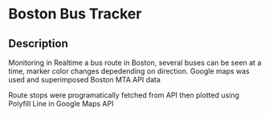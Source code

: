 # Boston Bus Tracker 
## Description

Monitoring in Realtime a bus route in Boston, several buses can be seen at a time, marker color changes depedending on direction. Google maps was used and superimposed Boston MTA API data

Route stops were programatically fetched from API then plotted using Polyfill Line in Google Maps API
